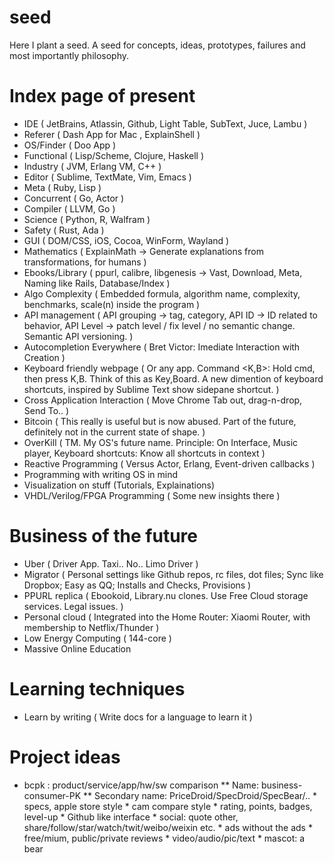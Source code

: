 seed
====

Here I plant a seed. A seed for concepts, ideas, prototypes, failures and most importantly philosophy.



Index page of present
=====================

- IDE ( JetBrains, Atlassin, Github, Light Table, SubText, Juce, Lambu )
- Referer ( Dash App for Mac , ExplainShell )
- OS/Finder ( Doo App )
- Functional ( Lisp/Scheme, Clojure, Haskell )
- Industry ( JVM, Erlang VM, C++ )
- Editor ( Sublime, TextMate, Vim, Emacs )
- Meta ( Ruby, Lisp )
- Concurrent ( Go, Actor )
- Compiler ( LLVM, Go )
- Science ( Python, R, Walfram )
- Safety ( Rust, Ada )
- GUI ( DOM/CSS, iOS, Cocoa, WinForm, Wayland )
- Mathematics ( ExplainMath -> Generate explanations from transformations, for humans )
- Ebooks/Library ( ppurl, calibre, libgenesis -> Vast, Download, Meta, Naming like Rails, Database/Index )
- Algo Complexity ( Embedded formula, algorithm name, complexity, benchmarks, scale(n) inside the program )
- API management ( API grouping -> tag, category, API ID -> ID related to behavior, API Level ->
patch level / fix level / no semantic change. Semantic API versioning. )
- Autocompletion Everywhere ( Bret Victor: Imediate Interaction with Creation )
- Keyboard friendly webpage ( Or any app. Command <K,B>: Hold cmd, then press K,B. Think of this as Key,Board. A new
dimention of keyboard shortcuts, inspired by Sublime Text show sidepane shortcut. )
- Cross Application Interaction ( Move Chrome Tab out, drag-n-drop, Send To.. )
- Bitcoin ( This really is useful but is now abused. Part of the future, definitely not in the current state of shape. )
- OverKill ( TM. My OS's future name. Principle: On Interface, Music player, Keyboard shortcuts: Know all shortcuts in context )
- Reactive Programming ( Versus Actor, Erlang, Event-driven callbacks )
- Programming with writing OS in mind
- Visualization on stuff (Tutorials, Explainations)
- VHDL/Verilog/FPGA Programming ( Some new insights there )


Business of the future
======================

- Uber ( Driver App. Taxi.. No.. Limo Driver )
- Migrator ( Personal settings like Github repos, rc files, dot files; Sync like Dropbox; Easy as QQ; Installs and Checks, Provisions )
- PPURL replica ( Ebookoid, Library.nu clones. Use Free Cloud storage services. Legal issues. )
- Personal cloud ( Integrated into the Home Router: Xiaomi Router, with membership to Netflix/Thunder )
- Low Energy Computing ( 144-core )
- Massive Online Education


Learning techniques
===================

- Learn by writing ( Write docs for a language to learn it )


Project ideas
=============

- bcpk : product/service/app/hw/sw comparison
  ** Name: business-consumer-PK
  ** Secondary name: PriceDroid/SpecDroid/SpecBear/..
      * specs, apple store style
      * cam compare style
      * rating, points, badges, level-up
      * Github like interface
      * social: quote other, share/follow/star/watch/twit/weibo/weixin etc.
      * ads without the ads
      * free/mium, public/private reviews
      * video/audio/pic/text
      * mascot: a bear
